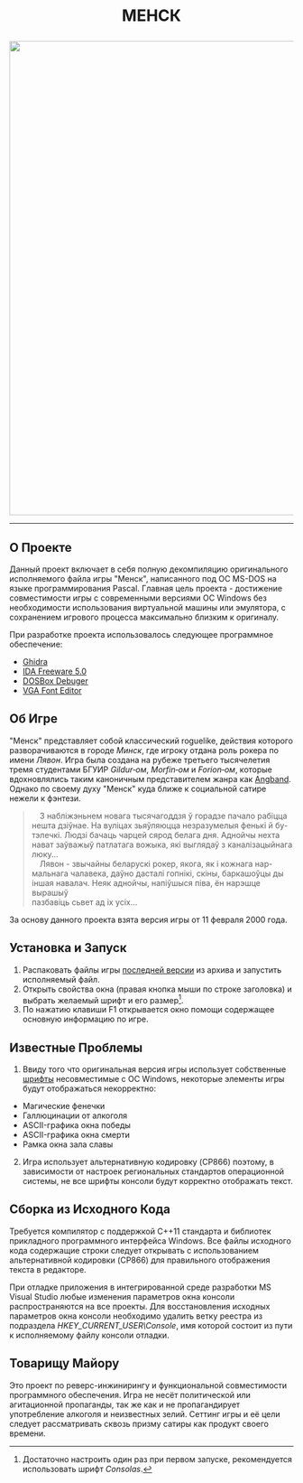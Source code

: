 # <p align="center">МЕНСК</p>

<p align="center"><img width="840" src="https://github.com/user-attachments/assets/ebad36b2-2df0-4a0f-87a2-0d61562cb720"></p>

___

## О Проекте

Данный проект включает в себя полную декомпиляцию оригинального исполняемого файла игры "Менск", написанного под ОС MS-DOS на языке программирования Pascal. Главная цель проекта - достижение совместимости игры с современными версиями ОС Windows без необходимости использования виртуальной машины или эмулятора, с сохранением игрового процесса максимально близким к оригиналу.

При разработке проекта использовалось следующее программное обеспечение:
- [Ghidra](https://github.com/NationalSecurityAgency/ghidra)
- [IDA Freeware 5.0](https://downloads.scummvm.org/frs/extras/IDA/)
- [DOSBox Debuger](https://www.vogons.org/viewtopic.php?t=7323)
- [VGA Font Editor](https://github.com/a740g/VGA-Font-Editor)


## Об Игре

"Менск" представляет собой классический roguelike, действия которого разворачиваются в городе *Минск*, где игроку отдана роль рокера по имени *Лявон*. Игра была создана на рубеже третьего тысячелетия тремя студентами БГУИР *Gildur&#8209;ом*, *Morfin&#8209;ом* и *Forion&#8209;ом*, которые вдохновлялись таким каноничным представителем жанра как [Angband](https://ru.wikipedia.org/wiki/Angband). Однако по своему духу "Менск" куда ближе к социальной сатире нежели к фэнтези.

>   &emsp;З наблiжэньнем новага тысячагоддзя ў горадзе пачало рабiцца  
>   нешта дзiўнае. На вулiцах зьяўляюцца незразумелыя фенькi й бу-  
>   тэлечкi. Людзi бачаць чарцей сярод белага дня. Аднойчы нехта  
>   нават заўважыў патлатага вожыка, якi выглядаў з каналiзацыйнага  
>   люку...  
>   &emsp;Лявон - звычайны беларускi рокер, якога, як i кожнага нар-  
>   мальнага чалавека, даўно дасталi гопнiкi, скiны, баркашоўцы ды  
>   iншая навалач. Неяк аднойчы, напiўшыся пiва, ён нарэшце вырашыў  
>   пазбавiць сьвет ад iх усiх...

За основу данного проекта взята версия игры от 11 февраля 2000 года.


## Установка и Запуск

1. Распаковать файлы игры [последней версии](/../../releases/latest) из архива  и запустить исполняемый файл.
2. Открыть свойства окна (правая кнопка мыши по строке заголовка) и выбрать желаемый шрифт и его размер[^1].
3. По нажатию клавиши F1 открывается окно помощи содержащее основную информацию по игре. 

[^1]: Достаточно настроить один раз при первом запуске, рекомендуется использовать шрифт *Consolas*.


## Известные Проблемы

1. Ввиду того что оригинальная версия игры использует собственные [шрифты](/Fonts) несовместимые с ОС Windows, некоторые элементы игры будут отображаться некорректно:
- Магические фенечки
- Галлюцинации от алкоголя
- ASCII-графика окна победы
- ASCII-графика окна смерти
- Рамка окна зала славы

2. Игра использует альтернативную кодировку (CP866) поэтому, в зависимости от настроек региональных стандартов операционной системы, не все шрифты консоли будут корректно отображать текст.


## Сборка из Исходного Кода

Требуется компилятор с поддержкой C++11 стандарта и библиотек прикладного программного интерфейса Windows. Все файлы исходного кода содержащие строки следует открывать с использованием альтернативной кодировки (CP866) для правильного отображения текста в редакторе.

При отладке приложения в интегрированной среде разработки MS Visual Studio любые изменения параметров окна консоли распространяются на все проекты. Для восстановления исходных параметров окна консоли необходимо удалить ветку реестра из подраздела *HKEY_CURRENT_USER\Console*, имя которой состоит из пути к исполняемому файлу консоли отладки.


## Товарищу Майору

Это проект по реверс-инжинирингу и функциональной совместимости программного обеспечения. Игра не несёт политической или агитационной пропаганды, так же как и не пропагандирует употребление алкоголя и неизвестных зелий. Сеттинг игры и её цели следует рассматривать сквозь призму сатиры как продукт своего времени.

